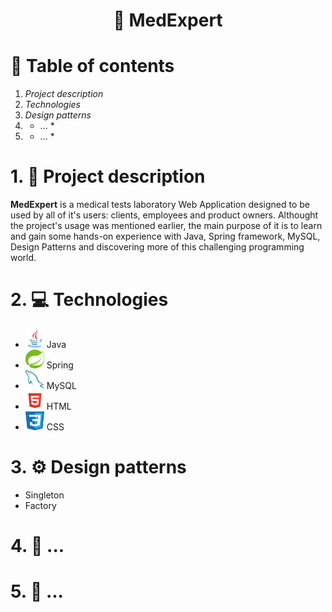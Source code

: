 # <p align="center"> 🧬 MedExpert<p>

# 📃 Table of contents

1. _Project description_
2. _Technologies_
3. _Design patterns_
4. - ... \*
5. - ... \*

# 1. 🔬 Project description

**MedExpert** is a medical tests laboratory Web Application designed to be used by all of it's users: clients, employees and product owners.
Althought the project's usage was mentioned earlier, the main purpose of it is to learn and gain some hands-on experience with Java, Spring framework, MySQL, Design Patterns and discovering more of this challenging programming world.

# 2. 💻 Technologies

- <img src="src/main/resources/static/img/java-icon.svg" alt="Java icon" width="30" height="30"/> Java
- <img src="src/main/resources/static/img/spring-icon.svg" alt="Spring icon" width="30" height="30"/> Spring
- <img src="src/main/resources/static/img/mysql.png" alt="MySQL icon" width="30" height="30"/> MySQL
- <img src="src/main/resources/static/img/html.jpg" alt="HTML icon" width="30" height="30"/> HTML
- <img src="src/main/resources/static/img/css.png" alt="MySQL icon" width="30" height="30"/> CSS

# 3. ⚙ Design patterns

- Singleton
- Factory

# 4. 👤 ...

# 5. 🧪 ...
